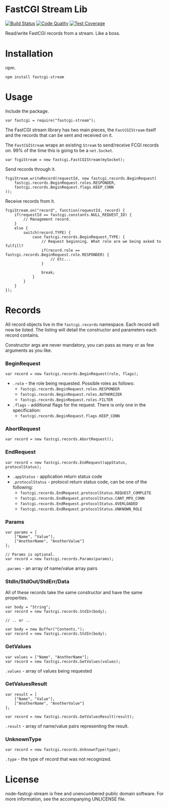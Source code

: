 # FastCGI Stream Lib

[![Build Status][badge-travis-img]][badge-travis-url]
[![Code Quality][badge-climate-img]][badge-coverage-url]
[![Test Coverage][badge-coverage-img]][badge-coverage-url]

Read/write FastCGI records from a stream. Like a boss.

# Installation

npm.

	npm install fastcgi-stream

# Usage

Include the package.

	var fastcgi = require("fastcgi-stream");

The FastCGI stream library has two main pieces, the `FastCGIStream` itself and the records that can be sent and received on it.
	
The `FastCGIStream` wraps an existing `Stream` to send/receive FCGI records on. 99% of the time this is going to be a `net.Socket`.

	var fcgiStream = new fastcgi.FastCGIStream(mySocket);
	
Send records through it.

	fcgiStream.writeRecord(requestId, new fastcgi.records.BeginRequest(
		fastcgi.records.BeginRequest.roles.RESPONDER,
		fastcgi.records.BeginRequest.flags.KEEP_CONN
	));
	
Receive records from it.

	fcgiStream.on("record", function(requestId, record) {
		if(requestId == fastcgi.constants.NULL_REQUEST_ID) {
			// Management record.
		}
		else {
			switch(record.TYPE) {
				case fastcgi.records.BeginRequest.TYPE: {
					// Request beginning. What role are we being asked to fulfill?
					if(record.role == fastcgi.records.BeginRequest.role.RESPONDER) {
						// Etc...
					}
					
					break;
				}
			}
		}
	});

# Records

All record objects live in the `fastcgi.records` namespace. Each record will now be listed. The listing will detail the constructor and parameters each record contains.

Constructor args are never mandatory, you can pass as many or as few arguments as you like.

### BeginRequest

	var record = new fastcgi.records.BeginRequest(role, flags);
	
* `.role` - the role being requested. Possible roles as follows:
	* `fastcgi.records.BeginRequest.roles.RESPONDER`
	* `fastcgi.records.BeginRequest.roles.AUTHORIZER`
	* `fastcgi.records.BeginRequest.roles.FILTER`
* `.flags` - additional flags for the request. There is only one in the specification:
	* `fastcgi.records.BeginRequest.flags.KEEP_CONN`
	
### AbortRequest

	var record = new fastcgi.records.AbortRequest();
	
### EndRequest

	var record = new fastcgi.records.EndRequest(appStatus, protocolStatus);
	
* `.appStatus` - application return status code
* `.protocolStatus` - protocol return status code, can be one of the following:
	* `fastcgi.records.EndRequest.protocolStatus.REQUEST_COMPLETE`
	* `fastcgi.records.EndRequest.protocolStatus.CANT_MPX_CONN`
	* `fastcgi.records.EndRequest.protocolStatus.OVERLOADED` 
	* `fastcgi.records.EndRequest.protocolStatus.UNKNOWN_ROLE`
	
### Params

	var params = [
		["Name", "Value"],
		["AnotherName", "AnotherValue"]
	];
	
	// Params is optional.
	var record = new fastcgi.records.Params(params);
	
`.params` - an array of name/value array pairs

### StdIn/StdOut/StdErr/Data

All of these records take the same constructor and have the same properties.

	var body = "String";
	var record = new fastcgi.records.StdIn(body);

	// .. or ..

	var body = new Buffer("Contents.");
	var record = new fastcgi.records.StdIn(body);
	
### GetValues

	var values = ["Name", "AnotherName"];
	var record = new fastcgi.records.GetValues(values);
	
`.values` - array of values being requested

### GetValuesResult

	var result = [
		["Name", "Value"],
		["AnotherName", "AnotherValue"]
	];

	var record = new fastcgi.records.GetValuesResult(result);
	
`.result` - array of name/value pairs representing the result.

### UnknownType

	var record = new fastcgi.records.UnknownType(type);
	
`.type` - the type of record that was not recognized.


# License

node-fastcgi-stream is free and unencumbered public domain software. For more information, see the accompanying UNLICENSE file.

[badge-travis-img]: https://img.shields.io/travis/samcday/node-fastcgi-stream.png?style=flat-square
[badge-travis-url]: https://travis-ci.org/samcday/node-fastcgi-stream
[badge-climate-img]: https://img.shields.io/codeclimate/github/samcday/node-fastcgi-stream.png?style=flat-square
[badge-climate-url]: https://codeclimate.com/github/samcday/node-fastcgi-stream
[badge-coverage-img]: https://img.shields.io/codeclimate/coverage/github/samcday/node-fastcgi-stream.png?style=flat-square
[badge-coverage-url]: https://codeclimate.com/github/samcday/node-fastcgi-stream
